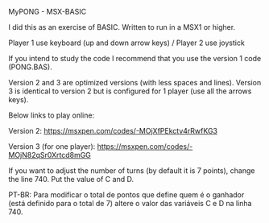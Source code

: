 MyPONG - MSX-BASIC

I did this as an exercise of BASIC.
Written to run in a MSX1 or higher. 

Player 1 use keyboard (up and down arrow keys) / Player 2 use joystick

If you intend to study the code I recommend that you use the version 1 code (PONG.BAS).

Version 2 and 3 are optimized versions (with less spaces and lines).
Version 3 is identical to version 2 but is configured for 1 player (use all the arrows keys).

Below links to play online:

Version 2:
https://msxpen.com/codes/-MOjXfPEkctv4rRwfKG3

Version 3 (for one player):
https://msxpen.com/codes/-MOjN82qSr0Xrtcd8mGG



If you want to adjust the number of turns (by default it is 7 points), change the line 740.  Put the value of C and D.

 PT-BR: 
Para modificar o total de pontos que define quem é o ganhador (está definido para o total de 7) altere o valor das variáveis C e D na linha 740. 
